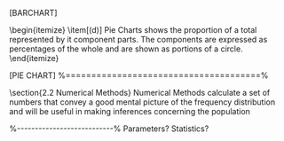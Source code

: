 
[BARCHART]

\begin{itemize}
\item[(d)] Pie Charts shows the proportion of a total represented by it component parts.
The components are expressed as percentages of the whole and are shown as portions of a circle.
\end{itemize}

[PIE CHART]
%======================================%

\section{2.2 Numerical Methods}
Numerical Methods calculate a set of numbers that convey a good mental picture of the frequency distribution
and will be useful in making inferences concerning the population

%---------------------------%
Parameters?
Statistics?
